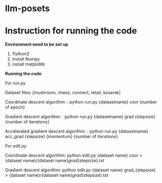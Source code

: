 # llm-posets

# Instruction for running the code

**Environment need to be set up**
1. Python3
2. Install Numpy
3. install matplotlib

**Running the code**

*For run.py*

Dataset files: [mushroom, chess, connect, retail, kosarak] 

Coordinate descent algorithm:
: python run.py {datasetname} coor {number of epoch}

Gradient descent algorithm:
: python run.py {datasetname} grad {stepsize} {number of iterations}

Accelerated gradient descent algorithm:
: python run.py {datasetname} acc_grad {stepsize} {momentum} {number of iterations}

*For edit.py*

Coordinate descent algorithm:
python edit.py {dataset name} coor > {dataset name}/{dataset name}_grad_{stepsize}.txt

Gradient descent algorithm:
python edit.py {dataset name} grad_{stepsize} > {dataset name}/{dataset name}_grad_{stepsize}.txt

